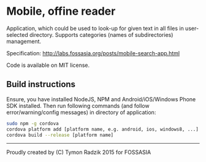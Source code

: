 # Mobile, offine reader

Application, which could be used to look-up for given text in all files in user-selected directory.
Supports categories (names of subdirectories) management.

Specification: http://labs.fossasia.org/posts/mobile-search-app.html

Code is available on MIT license.

## Build instructions

Ensure, you have installed NodeJS, NPM and Android/iOS/Windows Phone SDK installed. Then run following commands (and follow error/warning/config messages) in directory of application:

```bash
sudo npm -g cordova
cordova platform add [platform name, e.g. android, ios, windows8, ...]
cordova build --release [platform name]
```
---

Proudly created by (C) Tymon Radzik 2015 for FOSSASIA